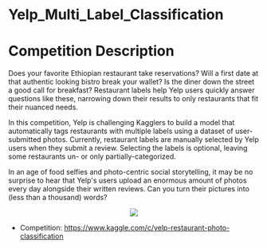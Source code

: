 # Yelp_Multi_Label_Classification

# Competition Description

Does your favorite Ethiopian restaurant take reservations? Will a first date at that authentic looking bistro break your wallet? Is the diner down the street a good call for breakfast? Restaurant labels help Yelp users quickly answer questions like these, narrowing down their results to only restaurants that fit their nuanced needs.</br>

In this competition, Yelp is challenging Kagglers to build a model that automatically tags restaurants with multiple labels using a dataset of user-submitted photos. Currently, restaurant labels are manually selected by Yelp users when they submit a review. Selecting the labels is optional, leaving some restaurants un- or only partially-categorized. </br>

In an age of food selfies and photo-centric social storytelling, it may be no surprise to hear that Yelp's users upload an enormous amount of photos every day alongside their written reviews. Can you turn their pictures into (less than a thousand) words?</br>

<p align="center">
  <img src="https://storage.googleapis.com/kaggle-competitions/kaggle/4829/media/yelp_5starteam_trans.png">
</p>

* Competition: https://www.kaggle.com/c/yelp-restaurant-photo-classification
